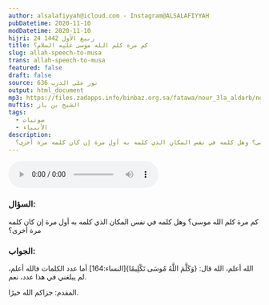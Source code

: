 ```yaml
---
author: alsalafiyyah@icloud.com - Instagram@ALSALAFIYYAH
pubDatetime: 2020-11-10
modDatetime: 2020-11-10
hijri: 24 ربيع الأول 1442
title: كم مرة كلم الله موسى عليه السلام؟
slug: allah-speech-to-musa
trans: allah-speech-to-musa
featured: false
draft: false
source: نور على الدرب 636
output: html_document
mp3: https://files.zadapps.info/binbaz.org.sa/fatawa/nour_3la_aldarb/nour_636/nour_63614.mp3
muftis: الشيخ بن باز
tags:
  - صوتيات
  - الأنبياء
description:
  كم مرة كلم الله موسى؟ وهل كلمه في نفس المكان الذي كلمه به أول مرة إن كان كلمه مرة أخرى؟
---
```


<audio controls>
 <source src="https://files.zadapps.info/binbaz.org.sa/fatawa/nour_3la_aldarb/nour_636/nour_63614.mp3" type="audio/mpeg"/><p>لا يدعم متصفحك عنصر الصوت</p>
</audio>

### السؤال:
كم مرة كلم الله موسى؟ وهل كلمه في نفس المكان الذي كلمه به أول مرة إن كان كلمه مرة أخرى؟

### الجواب:
الله أعلم، الله قال: {وَكَلَّمَ اللَّهُ مُوسَى تَكْلِيمًا}[النساء:164] أما عدد الكلمات فالله أعلم، لم يبلغني في هذا عدد، نعم.

المقدم: جزاكم الله خيرًا.
